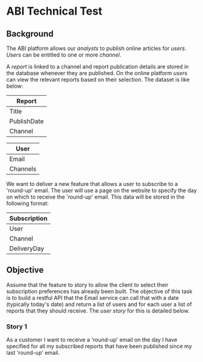 # ABI Technical Test

## Background

The ABI platform allows our _analysts_ to publish online articles for _users_. _Users_ can be entitled to one or more _channel_.

A _report_ is linked to a channel and report publication details are stored in the database whenever they are published. On the online platform _users_ can view the relevant reports based on their selection. The dataset is like below:

|Report|
|-|
| Title |
|PublishDate| 
|Channel|


|User|
|-|
| Email |
|Channels| 

We want to deliver a new feature that allows a user to subscribe to a 'round-up' email. The user will use a page on the website to specify the day on which to receive the 'round-up' email. This data will be stored in the following format:

|Subscription|
|-|
|User|
|Channel|
|DeliveryDay|

## Objective

Assume that the feature to story to allow the client to select their subscription preferences has already been built. The objective of this task is to build a restful API that the Email service can call that with a date (typically today's date) and return a list of users and for each user a list of reports that they should receive. The _user story_ for this is detailed below.

### Story 1

As a customer I want to receive a 'round-up' email on the day I have specified for all my subscribed reports that have been published since my last 'round-up' email.
